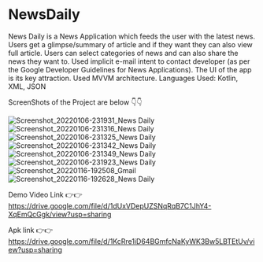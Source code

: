 # NewsDaily
News Daily is a News Application which feeds the user with the latest news. Users get a glimpse/summary of article and if they want they can also view full article.
Users can select categories of news and can also share the news they want to.
Used implicit e-mail intent to contact developer (as per the Google Developer Guidelines for News Applications).
The UI of the app is its key attraction.
Used MVVM architecture.
Languages Used: Kotlin, XML, JSON


ScreenShots of the Project are below  👇👇

![Screenshot_20220106-231931_News Daily](https://user-images.githubusercontent.com/74642085/155883687-41efc977-c84e-4f43-b40a-61b1e477e7f2.jpg)
![Screenshot_20220106-231316_News Daily](https://user-images.githubusercontent.com/74642085/155883697-2778e553-144c-43f3-82ca-48e13e0478a0.jpg)
![Screenshot_20220106-231325_News Daily](https://user-images.githubusercontent.com/74642085/155883705-734318e3-0dda-4142-80e7-2b2832ba0b6f.jpg)
![Screenshot_20220106-231342_News Daily](https://user-images.githubusercontent.com/74642085/155883711-38b3f365-11f9-4664-b651-dc67aeb68533.jpg)
![Screenshot_20220106-231349_News Daily](https://user-images.githubusercontent.com/74642085/155883718-d258e2ca-e10a-4706-8041-c80d08e33983.jpg)
![Screenshot_20220106-231923_News Daily](https://user-images.githubusercontent.com/74642085/155883722-e9a87155-e9ff-4c76-90ba-4811c4843d7b.jpg)
![Screenshot_20220116-192508_Gmail](https://user-images.githubusercontent.com/74642085/155883725-7e3f3d3d-9113-40c4-9af7-5aef695db89b.jpg)  
![Screenshot_20220116-192628_News Daily](https://user-images.githubusercontent.com/74642085/155883730-806f323d-25bc-482f-9c65-fdd2cdc7a8ec.jpg)



Demo Video Link 👉👉 https://drive.google.com/file/d/1dUxVDepUZSNqRqB7C1JhY4-XqEmQcGgk/view?usp=sharing

Apk link 👉👉  https://drive.google.com/file/d/1KcRre1iD64BGmfcNaKyWK3Bw5LBTEtUv/view?usp=sharing
